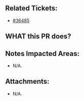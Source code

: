 <!--
  PLEASE DON'T DELETE THIS TEMPLATE UNTIL YOU HAVE READ THE FIRST SECTION.
-->

## Related Tickets:
- [#36485](https://edu-redmine.sun-asterisk.vn/issues/36485)

## WHAT this PR does?
<!--
- ex: Change number items `completed/total` in admin page.
-->

## Notes Impacted Areas:
- N/A.

## Attachments:
- N/A.